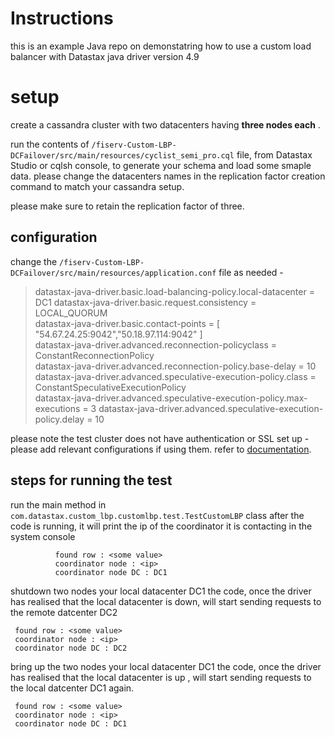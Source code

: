 # Instructions

this is an example Java repo on demonstatring how to use a custom load balancer with Datastax java driver version 4.9


# setup

create a cassandra cluster with two datacenters having **three nodes each** . 

run the contents of `/fiserv-Custom-LBP-DCFailover/src/main/resources/cyclist_semi_pro.cql`  file, from Datastax Studio or cqlsh console, to generate your schema and load some smaple data. please change the datacenters names in the replication factor creation command to match your cassandra setup.

please make sure to retain the replication factor of three.

## configuration

change the `/fiserv-Custom-LBP-DCFailover/src/main/resources/application.conf` file as needed - 

> datastax-java-driver.basic.load-balancing-policy.local-datacenter =   
> DC1 datastax-java-driver.basic.request.consistency = LOCAL_QUORUM   
> datastax-java-driver.basic.contact-points = [   
> "54.67.24.25:9042","50.18.97.114:9042" ]   
> datastax-java-driver.advanced.reconnection-policyclass =   
> ConstantReconnectionPolicy   
> datastax-java-driver.advanced.reconnection-policy.base-delay = 10   
> datastax-java-driver.advanced.speculative-execution-policy.class =   
> ConstantSpeculativeExecutionPolicy   
> datastax-java-driver.advanced.speculative-execution-policy.max-executions
> = 3 datastax-java-driver.advanced.speculative-execution-policy.delay = 10

please note the test cluster does not have authentication or SSL set up - please add relevant configurations if using them. refer to [documentation](https://docs.datastax.com/en/developer/java-driver/4.9/manual/core/configuration/reference/).

## steps for running the test

run the main method in  `com.datastax.custom_lbp.customlbp.test.TestCustomLBP` class
after the code is running, it will print the ip of the coordinator it is contacting in the system console

 
              found row : <some value>
              coordinator node : <ip>
              coordinator node DC : DC1

shutdown two nodes your local datacenter DC1
the code, once the driver has realised that the local datacenter is down, will start sending requests to the remote datcenter DC2

     found row : <some value>
     coordinator node : <ip>
     coordinator node DC : DC2
bring up the two nodes your local datacenter DC1
the code, once the driver has realised that the local datacenter is up , will start sending requests to the local datcenter DC1 again.

     found row : <some value>
     coordinator node : <ip>
     coordinator node DC : DC1
